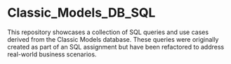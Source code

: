 # Classic_Models_DB_SQL
This repository showcases a collection of SQL queries and use cases derived from the Classic Models database. These queries were originally created as part of an SQL assignment but have been refactored to address real-world business scenarios.
